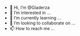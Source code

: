 - 👋 Hi, I’m @Giaderza
- 👀 I’m interested in ...
- 🌱 I’m currently learning ...
- 💞️ I’m looking to collaborate on ...
- 📫 How to reach me ...

<!---
Giaderza/Giaderza is a ✨ special ✨ repository because its `README.md` (this file) appears on your GitHub profile.
You can click the Preview link to take a look at your changes.
--->
